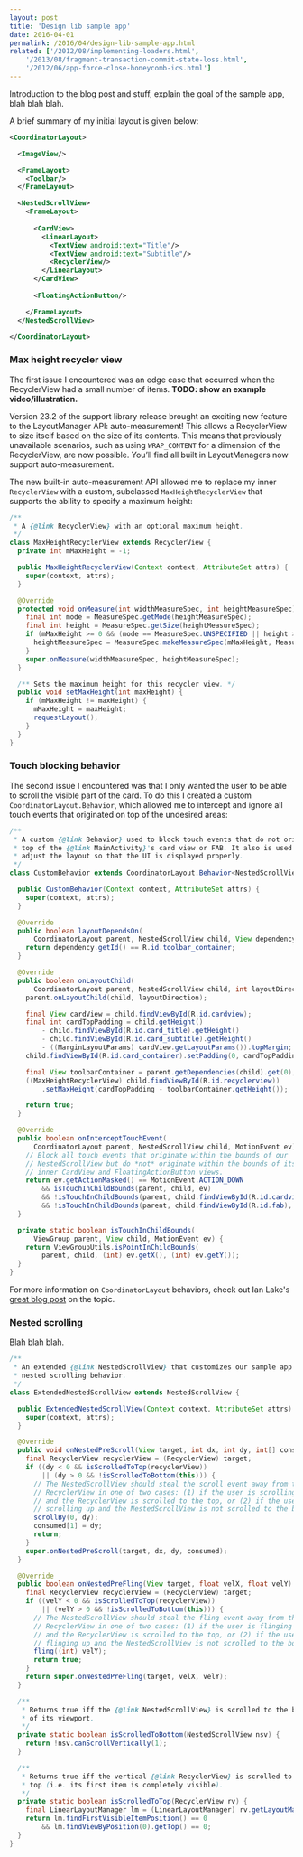```yaml
---
layout: post
title: 'Design lib sample app'
date: 2016-04-01
permalink: /2016/04/design-lib-sample-app.html
related: ['/2012/08/implementing-loaders.html',
    '/2013/08/fragment-transaction-commit-state-loss.html',
    '/2012/06/app-force-close-honeycomb-ics.html']
---
```


<!--morestart-->

Introduction to the blog post and stuff, explain the goal of the sample app, blah blah blah.

<!--more-->

A brief summary of my initial layout is given below:

```xml
<CoordinatorLayout>

  <ImageView/>

  <FrameLayout>
    <Toolbar/>
  </FrameLayout>

  <NestedScrollView>
    <FrameLayout>
      
      <CardView>
        <LinearLayout>
          <TextView android:text="Title"/>
          <TextView android:text="Subtitle"/>
          <RecyclerView/>
        </LinearLayout>
      </CardView>
      
      <FloatingActionButton/>

    </FrameLayout>
  </NestedScrollView>

</CoordinatorLayout>
```

### Max height recycler view

The first issue I encountered was an edge case that occurred when the RecyclerView
had a small number of items. **TODO: show an example video/illustration.**

Version 23.2 of the support library release brought an exciting new feature to the 
LayoutManager API: auto-measurement! This allows a RecyclerView to size itself
based on the size of its contents. This means that previously unavailable scenarios, 
such as using `WRAP_CONTENT` for a dimension of the RecyclerView, are now possible. 
You’ll find all built in LayoutManagers now support auto-measurement.

The new built-in auto-measurement API allowed me to replace my inner `RecyclerView`
with a custom, subclassed `MaxHeightRecyclerView` that supports the ability to 
specify a maximum height:

```java
/**
 * A {@link RecyclerView} with an optional maximum height.
 */
class MaxHeightRecyclerView extends RecyclerView {
  private int mMaxHeight = -1;

  public MaxHeightRecyclerView(Context context, AttributeSet attrs) {
    super(context, attrs);
  }

  @Override
  protected void onMeasure(int widthMeasureSpec, int heightMeasureSpec) {
    final int mode = MeasureSpec.getMode(heightMeasureSpec);
    final int height = MeasureSpec.getSize(heightMeasureSpec);
    if (mMaxHeight >= 0 && (mode == MeasureSpec.UNSPECIFIED || height > mMaxHeight)) {
      heightMeasureSpec = MeasureSpec.makeMeasureSpec(mMaxHeight, MeasureSpec.AT_MOST);
    }
    super.onMeasure(widthMeasureSpec, heightMeasureSpec);
  }

  /** Sets the maximum height for this recycler view. */
  public void setMaxHeight(int maxHeight) {
    if (mMaxHeight != maxHeight) {
      mMaxHeight = maxHeight;
      requestLayout();
    }
  }
}
```

### Touch blocking behavior

The second issue I encountered was that I only wanted the user to be able to scroll
the visible part of the card. To do this I created a custom `CoordinatorLayout.Behavior`,
which allowed me to intercept and ignore all touch events that originated on top of the
undesired areas:

```java
/**
 * A custom {@link Behavior} used to block touch events that do not originate on
 * top of the {@link MainActivity}'s card view or FAB. It also is used to
 * adjust the layout so that the UI is displayed properly.
 */
class CustomBehavior extends CoordinatorLayout.Behavior<NestedScrollView> {

  public CustomBehavior(Context context, AttributeSet attrs) {
    super(context, attrs);
  }

  @Override
  public boolean layoutDependsOn(
      CoordinatorLayout parent, NestedScrollView child, View dependency) {
    return dependency.getId() == R.id.toolbar_container;
  }

  @Override
  public boolean onLayoutChild(
      CoordinatorLayout parent, NestedScrollView child, int layoutDirection) {
    parent.onLayoutChild(child, layoutDirection);

    final View cardView = child.findViewById(R.id.cardview);
    final int cardTopPadding = child.getHeight()
        - child.findViewById(R.id.card_title).getHeight()
        - child.findViewById(R.id.card_subtitle).getHeight()
        - ((MarginLayoutParams) cardView.getLayoutParams()).topMargin;
    child.findViewById(R.id.card_container).setPadding(0, cardTopPadding, 0, 0);

    final View toolbarContainer = parent.getDependencies(child).get(0);
    ((MaxHeightRecyclerView) child.findViewById(R.id.recyclerview))
        .setMaxHeight(cardTopPadding - toolbarContainer.getHeight());

    return true;
  }

  @Override
  public boolean onInterceptTouchEvent(
      CoordinatorLayout parent, NestedScrollView child, MotionEvent ev) {
    // Block all touch events that originate within the bounds of our
    // NestedScrollView but do *not* originate within the bounds of its
    // inner CardView and FloatingActionButton views.
    return ev.getActionMasked() == MotionEvent.ACTION_DOWN
        && isTouchInChildBounds(parent, child, ev)
        && !isTouchInChildBounds(parent, child.findViewById(R.id.cardview), ev)
        && !isTouchInChildBounds(parent, child.findViewById(R.id.fab), ev);
  }

  private static boolean isTouchInChildBounds(
      ViewGroup parent, View child, MotionEvent ev) {
    return ViewGroupUtils.isPointInChildBounds(
        parent, child, (int) ev.getX(), (int) ev.getY());
  }
}
```

For more information on `CoordinatorLayout` behaviors, check out Ian Lake's 
[great blog post][IanLakeCoordinatorLayoutBlogPost] on the topic.

### Nested scrolling

Blah blah blah.

```java
/**
 * An extended {@link NestedScrollView} that customizes our sample app's
 * nested scrolling behavior.
 */
class ExtendedNestedScrollView extends NestedScrollView {

  public ExtendedNestedScrollView(Context context, AttributeSet attrs) {
    super(context, attrs);
  }

  @Override
  public void onNestedPreScroll(View target, int dx, int dy, int[] consumed) {
    final RecyclerView recyclerView = (RecyclerView) target;
    if ((dy < 0 && isScrolledToTop(recyclerView))
        || (dy > 0 && !isScrolledToBottom(this))) {
      // The NestedScrollView should steal the scroll event away from the
      // RecyclerView in one of two cases: (1) if the user is scrolling down
      // and the RecyclerView is scrolled to the top, or (2) if the user is
      // scrolling up and the NestedScrollView is not scrolled to the bottom.
      scrollBy(0, dy);
      consumed[1] = dy;
      return;
    }
    super.onNestedPreScroll(target, dx, dy, consumed);
  }

  @Override
  public boolean onNestedPreFling(View target, float velX, float velY) {
    final RecyclerView recyclerView = (RecyclerView) target;
    if ((velY < 0 && isScrolledToTop(recyclerView))
        || (velY > 0 && !isScrolledToBottom(this))) {
      // The NestedScrollView should steal the fling event away from the
      // RecyclerView in one of two cases: (1) if the user is flinging down
      // and the RecyclerView is scrolled to the top, or (2) if the user is
      // flinging up and the NestedScrollView is not scrolled to the bottom.
      fling((int) velY);
      return true;
    }
    return super.onNestedPreFling(target, velX, velY);
  }

  /**
   * Returns true iff the {@link NestedScrollView} is scrolled to the bottom
   * of its viewport.
   */
  private static boolean isScrolledToBottom(NestedScrollView nsv) {
    return !nsv.canScrollVertically(1);
  }

  /**
   * Returns true iff the vertical {@link RecyclerView} is scrolled to the
   * top (i.e. its first item is completely visible).
   */
  private static boolean isScrolledToTop(RecyclerView rv) {
    final LinearLayoutManager lm = (LinearLayoutManager) rv.getLayoutManager();
    return lm.findFirstVisibleItemPosition() == 0
        && lm.findViewByPosition(0).getTop() == 0;
  }
}
```

  [IanLakeCoordinatorLayoutBlogPost]: https://medium.com/google-developers/intercepting-everything-with-coordinatorlayout-behaviors-8c6adc140c26#.qcr10khph
